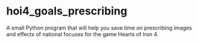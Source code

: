 # hoi4_goals_prescribing
A small Python program that will help you save time on prescribing images and effects of national focuses for the game Hearts of Iron 4.
